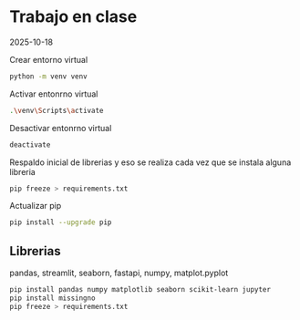 # Trabajo en clase
2025-10-18

Crear entorno virtual
```bash
python -m venv venv
```
Activar entonrno virtual
```bash
.\venv\Scripts\activate
```
Desactivar entonrno virtual
```bash
deactivate
```
Respaldo inicial de librerias y eso se realiza cada vez que se instala alguna libreria
```bash
pip freeze > requirements.txt
```
Actualizar pip
```bash
pip install --upgrade pip
```
## Librerias  
pandas, streamlit, seaborn, fastapi, numpy, matplot.pyplot
```bash
pip install pandas numpy matplotlib seaborn scikit-learn jupyter
pip install missingno
pip freeze > requirements.txt
```
